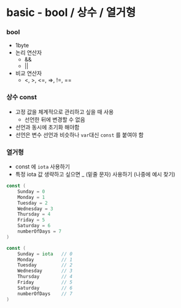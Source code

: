# basic - bool / 상수 / 열거형

### bool
- 1byte
- 논리 연산자
  - &&
  - ||
- 비교 연산자
  - <, >, <=, =>, !=, ==

### 상수 const
- 고정 값을 체계적으로 관리하고 싶을 때 사용
  - 선언한 뒤에 변경할 수 없음
- 선언과 동시에 초기화 해야함
- 선언은 변수 선언과 비슷하나 `var`대신 `const` 를 붙여야 함

### 열거형
- const 에 `iota` 사용하기
- 특정 iota 값 생략하고 싶으면 _ (밑줄 문자) 사용하기 (나중에 예시 찾기)
```go
const (
    Sunday = 0
    Monday = 1
    Tuesday = 2
    Wednesday = 3
    Thursday = 4
    Friday = 5
    Saturday = 6
    numberOfDays = 7
)

const (
    Sunday = iota   // 0
    Monday          // 1
    Tuesday         // 2
    Wednesday       // 3
    Thursday        // 4
    Friday          // 5
    Saturday        // 6
    numberOfDays    // 7
)
```